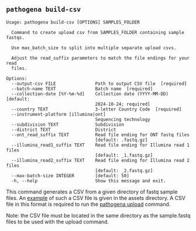 ## `pathogena build-csv`

```text
Usage: pathogena build-csv [OPTIONS] SAMPLES_FOLDER

  Command to create upload csv from SAMPLES_FOLDER containing sample fastqs.

  Use max_batch_size to split into multiple separate upload csvs.

  Adjust the read_suffix parameters to match the file endings for your read
  files.

Options:
  --output-csv FILE               Path to output CSV file  [required]
  --batch-name TEXT               Batch name  [required]
  --collection-date [%Y-%m-%d]    Collection date (YYYY-MM-DD)  [default:
                                  2024-10-24; required]
  --country TEXT                  3-letter Country Code  [required]
  --instrument-platform [illumina|ont]
                                  Sequencing technology
  --subdivision TEXT              Subdivision
  --district TEXT                 District
  --ont_read_suffix TEXT          Read file ending for ONT fastq files
                                  [default: .fastq.gz]
  --illumina_read1_suffix TEXT    Read file ending for Illumina read 1 files
                                  [default: _1.fastq.gz]
  --illumina_read2_suffix TEXT    Read file ending for Illumina read 2 files
                                  [default: _2.fastq.gz]
  --max-batch-size INTEGER        [default: 50]
  -h, --help                      Show this message and exit.
```

This command generates a CSV from a given directory of fastq sample files. An [example](./assets/example-input.csv) of such a CSV file is given in the assets directory. A CSV file in this format is required to run the [pathogena upload](./upload.md) command.


Note: the CSV file must be located in the same directory as the sample.fastq files to be used with the upload command.  